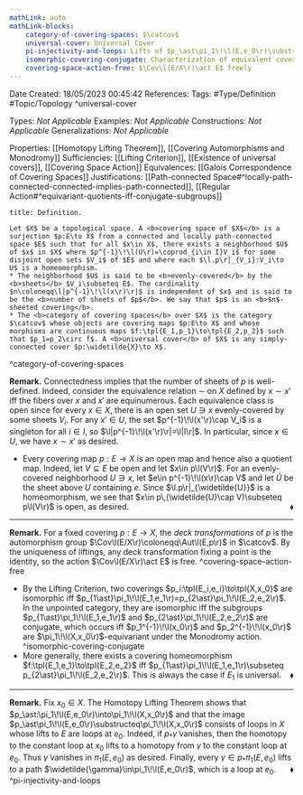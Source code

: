 ```yaml
---
mathLink: auto
mathLink-blocks:
    category-of-covering-spaces: $\catcov$
    universal-cover: Universal Cover
    pi-injectivity-and-loops: Lifts of $p_\ast\pi_1\!\l(E,e_0\r)\substructeq\pi_1\!\l(X,x_0\r)$ are loops
    isomorphic-covering-conjugate: Characterization of equivalent coverings
    covering-space-action-free: $\Cov\l(E/X\r)\act E$ freely
---
```


<div class="topSpace"></div>

Date Created: 18/05/2023 00:45:42
References:
Tags: #Type/Definition #Topic/Topology
^universal-cover

Types: <i>Not Applicable</i>
Examples: <i>Not Applicable</i>
Constructions: <i>Not Applicable</i>
Generalizations: <i>Not Applicable</i>

Properties: [[Homotopy Lifting Theorem]], [[Covering Automorphisms and Monodromy]]
Sufficiencies: [[Lifting Criterion]], [[Existence of universal covers]], [[Covering Space Action]]
Equivalences: [[Galois Correspondence of Covering Spaces]]
Justifications: [[Path-connected Space#^locally-path-connected-connected-implies-path-connected]], [[Regular Action#^equivariant-quotients-iff-conjugate-subgroups]]

``` ad-Definition
title: Definition.

Let $X$ be a topological space. A <b>covering space of $X$</b> is a surjection $p:E\to X$ from a connected and locally path-connected space $E$ such that for all $x\in X$, there exists a neighborhood $U$ of $x$ in $X$ where $p^{-1}\!\l(U\r)=\coprod_{i\in I}V_i$ for some disjoint open sets $V_i$ of $E$ and where each $\l.p\r|_{V_i}:V_i\to U$ is a homeomorphism.
* The neighborhood $U$ is said to be <b>evenly-covered</b> by the <b>sheets</b> $V_i\subseteq E$. The cardinality $n\coloneqq\l|p^{-1}\!\l(x\r)\r|$ is independent of $x$ and is said to be the <b>number of sheets of $p$</b>. We say that $p$ is an <b>$n$-sheeted covering</b>.
* The <b>category of covering spaces</b> over $X$ is the category $\catcov$ whose objects are covering maps $p:E\to X$ and whose morphisms are continuous maps $f:\tpl{E_1,p_1}\to\tpl{E_2,p_2}$ such that $p_1=p_2\circ f$. A <b>universal cover</b> of $X$ is any simply-connected cover $p:\widetilde{X}\to X$.

```
^category-of-covering-spaces

<b>Remark.</b> Connectedness implies that the number of sheets of $p$ is well-defined. Indeed, consider the equivalence relation $\sim$ on $X$ defined by $x\sim x'$ iff the fibers over $x$ and $x'$ are equinumerous. Each equivalence class is open since for every $x\in X$, there is an open set $U\ni x$ evenly-covered by some sheets $V_i$. For any $x'\in U$, the set $p^{-1}\!\l(x'\r)\cap V_i$ is a singleton for all $i\in I$, so $\l|p^{-1}\!\l(x'\r)\r|=\l|I\r|$. In particular, since $x\in U$, we have $x\sim x'$ as desired.
* Every covering map $p:E\to X$ is an open map and hence also a quotient map. Indeed, let $V\subseteq E$ be open and let $x\in p\l(V\r)$. For an evenly-covered neighborhood $U\ni x$, let $e\in p^{-1}\!\l(x\r)\cap V$ and let $\widetilde{U}$ be the sheet above $U$ containing $e$. Since $\l.p\r|_{\widetilde{U}}$ is a homeomorphism, we see that $x\in p\,(\widetilde{U}\cap V)\subseteq p\l(V\r)$ is open, as desired.<span style="float:right;">$\blacklozenge$</span>

---

<b>Remark.</b> For a fixed covering $p:E\to X$, the <i>deck transformations</i> of $p$ is the automorphism group $\Cov\l(E/X\r)\coloneqq\Aut\l(E,p\r)$ in $\catcov$. By the uniqueness of liftings, any deck transformation fixing a point is the identity, so the action $\Cov\l(E/X\r)\act E$ is free. ^covering-space-action-free
* By the Lifting Criterion, two coverings $p_i:\tpl{E_i,e_i}\to\tpl{X,x_0}$ are isomorphic iff $p_{1\ast}\pi_1\!\l(E_1,e_1\r)=p_{2\ast}\pi_1\!\l(E_2,e_2\r)$. In the unpointed category, they are isomorphic iff the subgroups $p_{1\ast}\pi_1\!\l(E_1,e_1\r)$ and $p_{2\ast}\pi_1\!\l(E_2,e_2\r)$ are conjugate, which occurs iff $p_1^{-1}\!\l(x_0\r)$ and $p_2^{-1}\!\l(x_0\r)$ are $\pi_1\!\l(X,x_0\r)$-equivariant under the Monodromy action. ^isomorphic-covering-conjugate
* More generally, there exists a covering homeomorphism $f:\tpl{E_1,e_1}\to\tpl{E_2,e_2}$ iff $p_{1\ast}\pi_1\!\l(E_1,e_1\r)\subseteq p_{2\ast}\pi_1\!\l(E_2,e_2\r)$. This is always the case if $E_1$ is universal.<span style="float:right;">$\blacklozenge$</span>

---

<b>Remark.</b> Fix $x_0\in X$. The Homotopy Lifting Theorem shows that $p_\ast:\pi_1\!\l(E,e_0\r)\into\pi_1\!\l(X,x_0\r)$ and that the image $p_\ast\pi_1\!\l(E,e_0\r)\substructeq\pi_1\!\l(X,x_0\r)$ consists of loops in $X$ whose lifts to $E$ are loops at $e_0$. Indeed, if $p_\ast\widetilde{\gamma}$ vanishes, then the homotopy to the constant loop at $x_0$ lifts to a homotopy from $\widetilde{\gamma}$ to the constant loop at $e_0$. Thus $\widetilde{\gamma}$ vanishes in $\pi_1(E,e_0)$ as desired. Finally, every $\gamma\in p_\ast\pi_1(E,e_0)$ lifts to a path $\widetilde{\gamma}\in\pi_1\!\l(E,e_0\r)$, which is a loop at $e_0$.<span style="float:right;">$\blacklozenge$</span> ^pi-injectivity-and-loops
